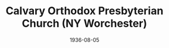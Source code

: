 ---
date: &id001 1936-08-05
end_date: null
location:
  address: null
  city: Worchester
  state: NY
minister:
- end: 1957-09-10
  name: John Rankin
  start: 1936-08-05
  type: pastor
ministers:
- John Rankin
name: Calvary Orthodox Presbyterian Church
names: null
origination_date: *id001
raw_data: "NY\nWorchester\nCalvary Orthodox Presbyterian Church  (August 5,\
  \ 1936\u2013 September 10, 1957)\nPastor: John Rankin, 1936\u201357"
received_from: null
states:
- NY
status:
  active: false
  end_date: 1957-09-10
  reason: null
  received_from: null
  withdrawal_to: null
title: Calvary Orthodox Presbyterian Church (NY Worchester)

---